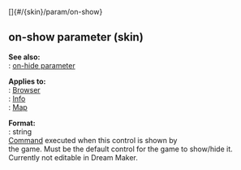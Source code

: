 []{#/{skin}/param/on-show}    
## on-show parameter (skin)    
**See also:**    
:   [on-hide parameter](/ref/%7Bskin%7D/param/on-hide/on-hide.md)    
<!-- -->    
**Applies to:**    
:   [Browser](/ref/%7Bskin%7D/control/browser/browser.md)    
:   [Info](/ref/%7Bskin%7D/control/info/info.md)    
:   [Map](/ref/%7Bskin%7D/control/map/map.md)    
<!-- -->    
**Format:**    
:   string    
[Command](/ref/%7Bskin%7D/commands/commands.md) executed when this control is shown by    
the game. Must be the default control for the game to show/hide it.    
Currently not editable in Dream Maker.  